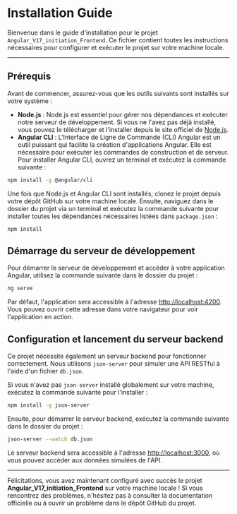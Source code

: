 # Installation Guide

Bienvenue dans le guide d'installation pour le projet `Angular_V17_initiation_Frontend`. Ce fichier contient toutes les instructions nécessaires pour configurer et exécuter le projet sur votre machine locale.

---

## Prérequis

Avant de commencer, assurez-vous que les outils suivants sont installés sur votre système :

- **Node.js** : Node.js est essentiel pour gérer nos dépendances et exécuter notre serveur de développement. Si vous ne l'avez pas déjà installé, vous pouvez le télécharger et l'installer depuis le site officiel de [Node.js](https://nodejs.org/en).
- **Angular CLI** : L'Interface de Ligne de Commande (CLI) Angular est un outil puissant qui facilite la création d'applications Angular. Elle est nécessaire pour exécuter les commandes de construction et de serveur. Pour installer Angular CLI, ouvrez un terminal et exécutez la commande suivante :

```bash copy
npm install -g @angular/cli
```
Une fois que Node.js et Angular CLI sont installés, clonez le projet depuis votre dépôt GitHub sur votre machine locale. Ensuite, naviguez dans le dossier du projet via un terminal et exécutez la commande suivante pour installer toutes les dépendances nécessaires listées dans `package.json` :

```bash copy
npm install
```

## Démarrage du serveur de développement

Pour démarrer le serveur de développement et accéder à votre application Angular, utilisez la commande suivante dans le dossier du projet :

```bash copy
ng serve
```

Par défaut, l'application sera accessible à l'adresse [http://localhost:4200](http://localhost:4200). Vous pouvez ouvrir cette adresse dans votre navigateur pour voir l'application en action.

## Configuration et lancement du serveur backend

Ce projet nécessite également un serveur backend pour fonctionner correctement. Nous utilisons `json-server` pour simuler une API RESTful à l'aide d'un fichier `db.json`.

Si vous n'avez pas `json-server` installé globalement sur votre machine, exécutez la commande suivante pour l'installer :

```bash copy
npm install -g json-server
```

Ensuite, pour démarrer le serveur backend, exécutez la commande suivante dans le dossier du projet :

```bash copy
json-server --watch db.json
```

Le serveur backend sera accessible à l'adresse [http://localhost:3000](http://localhost:3000), où vous pouvez accéder aux données simulées de l'API.

---

Félicitations, vous avez maintenant configuré avec succès le projet **Angular_V17_initiation_Frontend** sur votre machine locale ! Si vous rencontrez des problèmes, n'hésitez pas à consulter la documentation officielle ou à ouvrir un problème dans le dépôt GitHub du projet.
